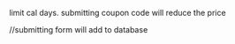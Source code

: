 limit cal days.
submitting coupon code will reduce the price

//submitting form will add to database
